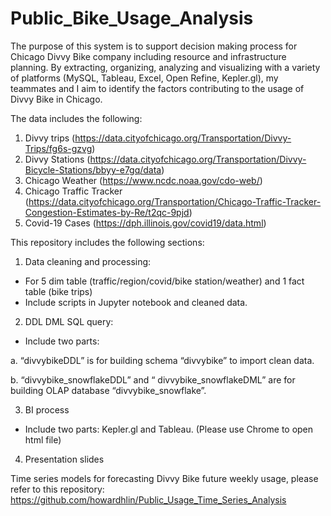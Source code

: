 # Public_Bike_Usage_Analysis

The purpose of this system is to support decision making process for Chicago Divvy Bike company including resource and infrastructure planning. By extracting, organizing, analyzing and visualizing with a variety of platforms (MySQL, Tableau, Excel, Open Refine, Kepler.gl), my teammates and I aim to identify the factors contributing to the usage of Divvy Bike in Chicago.


The data includes the following:
1. Divvy trips (https://data.cityofchicago.org/Transportation/Divvy-Trips/fg6s-gzvg)
2. Divvy Stations (https://data.cityofchicago.org/Transportation/Divvy-Bicycle-Stations/bbyy-e7gq/data)
3. Chicago Weather (https://www.ncdc.noaa.gov/cdo-web/)
4. Chicago Traffic Tracker (https://data.cityofchicago.org/Transportation/Chicago-Traffic-Tracker-Congestion-Estimates-by-Re/t2qc-9pjd)
5. Covid-19 Cases (https://dph.illinois.gov/covid19/data.html)


This repository includes the following sections: 

1. Data cleaning and processing: 
- For 5 dim table (traffic/region/covid/bike station/weather) and 1 fact table (bike trips)
- Include scripts in Jupyter notebook and cleaned data.

2. DDL DML SQL query:
- Include two parts: 

a. “divvybikeDDL” is for building schema “divvybike” to import clean data. 

b. “divvybike_snowflakeDDL” and “ divvybike_snowflakeDML” are for building OLAP database “divvybike_snowflake”.

3. BI process
- Include two parts: Kepler.gl and Tableau. (Please use Chrome to open html file)

4. Presentation slides


Time series models for forecasting Divvy Bike future weekly usage, please refer to this repository: https://github.com/howardhlin/Public_Usage_Time_Series_Analysis
